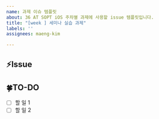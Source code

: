 ```yaml
---
name: 과제 이슈 템플릿
about: 36 AT SOPT iOS 주차별 과제에 사용할 issue 템플릿입니다.
title: "[week ] 세미나 실습 과제"
labels: ''
assignees: maeng-kim

---
```


## ⚡️Issue
<!-- 과제 설명 작성 -->

## 🍀TO-DO
<!-- 과제 todo 작성 -->
- [ ] 할 일 1
- [ ] 할 일 2
